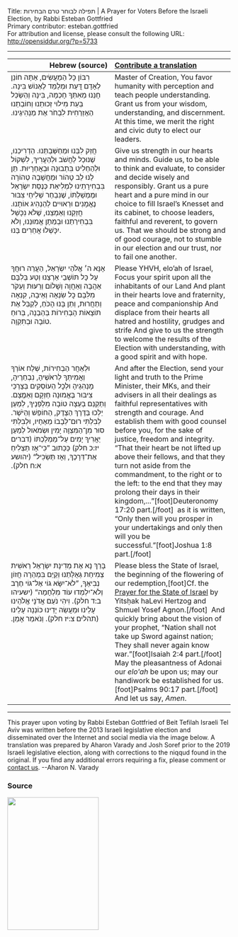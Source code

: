 <html>
<head></head>
<body>
Title: תפילה לבוחר טרם הבחירות | A Prayer for Voters Before the Israeli Election, by Rabbi Esteban Gottfried<br />
Primary contributor: esteban.gottfried<br />
For attribution and license, please consult the following URL: <a href="http://opensiddur.org/?p=5733">http://opensiddur.org/?p=5733</a>
<p />
<hr />

<table style="margin-left: auto;margin-right: auto;" class="draggable">
<thead><tr><th id="x" style="text-align: right;">Hebrew (source)</th><th style="text-align: left;"><a href="/contributing/upload/">Contribute a translation</a></th></tr></thead>
<tbody>
<tr><td style="vertical-align:top;" width="46%">
<div class="liturgy"><span lang="he">
רִבּוֹן כָּל הַמַעֲשִׂים,
אַתָּה חוֹנֵן לְאָדָם דֲּעַת 
וּמְלַמֵּד לֶאֶנוֹשׁ בִּינָה.
חָנֵּנוּ מֵאִתְּךָ חָכְמָה, בִּינָה וְהַשְׂכֵּל
בְּעֵת מִילוּי זְכוּתֵנוּ וְחוֹבַתֵנוּ הַאֶזְרַחִית
לִבְחֹר אֶת מַנְהִיגֵינוּ.‏
</span></div></td>
 
<td style="vertical-align:top;" width="53%"><div class="english">
Master of Creation,
You favor humanity with perception
and teach people understanding. 
Grant us from your wisdom, understanding, and discernment. 
At this time, we merit the right and civic duty 
to elect our leaders.
</div></td></tr>


<tr><td style="vertical-align:top;" width="46%"><div class="liturgy"><span lang="he">
חֲזֵק לִבֵּנוּ וּמַחַשַּׁבְתֵּנוּ.
הַדְרִיכֵנוּ, שֶׁנוּכַל לַחֲשֹׁב וּלְהַעֲרִיךְ,
לִשְׁקוֹל וּלְהַחְלִיט בִּתְבוּנָה וּבְאֲחְרָיוּת.
תֵּן לַנוּ לֵב טָהוֹר וּמַחֲשָׁבָה טְהוֹרָה
בִּבְחִירָתֵינוּ לִמְלִיאַת כְּנֶסֵת יִשְׂרָאֵל וּמֶמְשַׁלְתּוֹ,
שֶׁנִבְחַר שְׁלִיחֵי צִבּוּר נֶאֱמָנִים וּרְאוּיִים לְהַנְהִיג אוֹתָנוּ.
חֲזְקֵנוּ וְאַמְצֵנוּ, 
שֶׁלֹּא נִכָּשֵׁל בִּבְחִירַתֵנוּ וּבְמַתָן אֱמוּנֵנוּ,
וְלֹא יִכָּשְׁלוּ אֲחֵרִים בַּנוּ.
</span></div></td>
 
<td style="vertical-align:top;" width="53%"><div class="english">
Give us strength in our hearts and minds.
Guide us, to be able to think and evaluate, 
to consider and decide wisely and responsibly.
Grant us a pure heart and a pure mind 
in our choice to fill Israel’s Knesset and its cabinet,
to choose leaders, faithful and reverent, to govern us.
That we should be strong and of good courage, 
not to stumble in our election and our trust, 
nor to fail one another.
</div></td></tr>


<tr><td style="vertical-align:top;" width="46%"><div class="liturgy"><span lang="he">
אָנָּא ה׳ אֱלֹהֵי יִשְׂרָאֵל,
הַעֲרֵה רוּחֲךָ עַל כָּל תּוֹשְׁבֵי אַרְצֵנוּ
וְטַע בְּלִבָּם אַהֲבָה וְאַחֲוָה וְשָׁלוֹם וְרֵעּוּת
וְעַקֹר מִלִּבָּם כׇּל שִׂנְאָה וְאֵיבָה, קִנְאָה וְתַחֲרוּת, 
וְתֵן בָּנוּ הָכֹּחַ, 
לְקַבֵּל אֶת תּוֹצָאוֹת הָבְחִירוֹת בְּהַבַנָה, 
בְּרוּחַ טוֹבָה וּבְתִקְוָה.
</span></div></td>
 
<td style="vertical-align:top;" width="53%"><div class="english">
Please YHVH, elo’ah of Israel,
Focus your spirit upon all the inhabitants of our Land 
And plant in their hearts love and fraternity, peace and companionship
And displace from their hearts all hatred and hostility, grudges and strife
And give to us the strength 
to welcome the results of the Election with understanding, 
with a good spirit and with hope.
</div></td></tr>


<tr><td style="vertical-align:top;" width="46%"><div class="liturgy"><span lang="he">
וּלְאַחֲר הַבְחִירוֹת,
שְׁלַח אוֹרְךָ וְאֲמִיתְּךָ לְראֹשֶׁיהָ, נִבְחַרֶיהָ, מָנְהִגַיהָ
וּלְכׇל הַעוֹסְקִים בְּצָרְכֵּי צִיבּוּר בֶּאֱמוּנָה חַזְקָם וְאַמֱצָם.
וְתַקְנֵם בְּעֵצָה טוֹבָה מִלְפַנֶיךָ, 
לְמַעַן יֵלְכוּ בַּדֶּרֶךְ הַצֶדֶק, הַחוֹפֵשׁ וְהַיֹּשֶׁר.
לְבִלְתִּי רוּם־לְבָבוֹ מֵאֶחָיו,
וּלְבִלְתִּי סוּר מִן־הַמִּצְוָה יָמִין וּשְׂמֹאול 
לְמַעַן יַאֲרִיךְ יָמִים עַל־מַמְלַכְתּוֹ <span class="citation">(דברים יז:כ חלק)</span> 
כַּכַּתוּב ”כִּי־אָז תַּצְלִיחַ אֶת־דְּרָכֶךָ, 
וְאָז תַּשְׂכִּיל“ <span class="citation">(יהושע א:ח חלק)</span>.‏
</span></div></td>
 
<td style="vertical-align:top;" width="53%"><div class="english">
And after the Election, 
send your light and truth to the Prime Minister, their MKs, and their advisers
in all their dealings as faithful representatives with strength and courage.
And establish them with good counsel before you, 
for the sake of justice, freedom and integrity.
“That their heart be not lifted up above their fellows, 
and that they turn not aside from the commandment, to the right or to the left: 
to the end that they may prolong their days in their kingdom,...”[foot]Deuteronomy 17:20 part.[/foot]&nbsp; 
as it is written, “Only then will you prosper in your undertakings 
and only then will you be successful.”[foot]Joshua 1:8 part.[/foot]
</div></td></tr>


<tr><td style="vertical-align:top;" width="46%"><div class="liturgy"><span lang="he">
בָּרֵךְ נָא אֶת מְדִינָת יִשְׂרָאֵל
רֵאשִׁית צְמִיחַת גְּאֻלָּתֵנוּ
וְקַיֵּם בִּמְהֵרָה חֲזוֹן נְבִיאֶךָ,
”לֹא־יִשָּׂא גוֹי אֶל־גּוֹי חֶרֶב 
וְלֹא־יִלְמְדוּ עוֹד מִלְחָמָה“ <span class="citation">(ישעיהו ב:ד חלק)</span>.
וִיהִי נֹעַם אֲדֹנָי אֱלֹהֵינוּ עָלֵינוּ 
וּמַעֲשֵׂה יָדֵינוּ כּוֹנְנָה עָלֵינוּ <span class="citation">(תהלים צ:יז חלק)</span>.
וְנֹאמַר אָמֵן.‏
</span></div></td>
 
<td style="vertical-align:top;" width="53%"><div class="english">
Please bless the State of Israel,
the beginning of the flowering of our redemption,[foot]Cf. the <a href="https://opensiddur.org/?p=17652">Prayer for the State of Israel</a> by Yitsḥak haLevi Hertzog and Shmuel Yosef Agnon.[/foot]&nbsp; 
And quickly bring about the vision of your prophet, 
“Nation shall not take up Sword against nation; 
They shall never again know war.”[foot]Isaiah 2:4 part.[/foot]&nbsp; 
May the pleasantness of Adonai our <em>elo'ah</em> be upon us; 
may our handiwork be established for us.[foot]Psalms 90:17 part.[/foot]&nbsp; 
And let us say, <em>Amen</em>.
</div></td></tr>
</tbody></table>

<hr />

This prayer upon voting by Rabbi Esteban Gottfried of Beit Tefilah Israeli Tel Aviv was written before the 2013 Israeli legislative election and disseminated over the Internet and social media via the image below. A translation was prepared by Aharon Varady and Josh Soref prior to the 2019 Israeli legislative election, along with corrections to the niqqud found in the original. If you find any additional errors requiring a fix, please comment or <a href="https://opensiddur.org/contact/">contact us</a>. --Aharon N. Varady

<h3>Source</h3>

<a href="https://opensiddur.org/wp-content/uploads/2013/01/תפילה-לבוחר-טרם-הבחירות.jpg"><img src="https://opensiddur.org/wp-content/uploads/2013/01/תפילה-לבוחר-טרם-הבחירות-206x300.jpg" alt="" width="206" height="300" class="alignnone size-medium wp-image-5734" /></a>
</body>
</html>